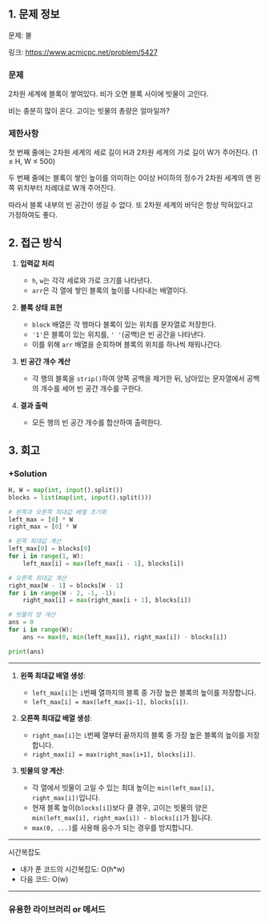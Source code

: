 ## 1. 문제 정보

문제: 불

링크: https://www.acmicpc.net/problem/5427

### 문제

2차원 세계에 블록이 쌓여있다. 비가 오면 블록 사이에 빗물이 고인다.

비는 충분히 많이 온다. 고이는 빗물의 총량은 얼마일까?

### 제한사항

첫 번째 줄에는 2차원 세계의 세로 길이 H과 2차원 세계의 가로 길이 W가 주어진다. (1 ≤ H, W ≤ 500)

두 번째 줄에는 블록이 쌓인 높이를 의미하는 0이상 H이하의 정수가 2차원 세계의 맨 왼쪽 위치부터 차례대로 W개 주어진다.

따라서 블록 내부의 빈 공간이 생길 수 없다. 또 2차원 세계의 바닥은 항상 막혀있다고 가정하여도 좋다.

## 2. 접근 방식

1. **입력값 처리**  
   - `h`, `w`는 각각 세로와 가로 크기를 나타낸다.
   - `arr`은 각 열에 쌓인 블록의 높이를 나타내는 배열이다.

2. **블록 상태 표현**  
   - `block` 배열은 각 행마다 블록이 있는 위치를 문자열로 저장한다.  
   - `'1'`은 블록이 있는 위치를, `' '`(공백)은 빈 공간을 나타낸다.
   - 이를 위해 `arr` 배열을 순회하며 블록의 위치를 하나씩 채워나간다.

3. **빈 공간 개수 계산**  
   - 각 행의 블록을 `strip()`하여 양쪽 공백을 제거한 뒤, 남아있는 문자열에서 공백의 개수를 세어 빈 공간 개수를 구한다.

4. **결과 출력**  
   - 모든 행의 빈 공간 개수를 합산하여 출력한다.

## 3. 회고

### +Solution

```python
H, W = map(int, input().split())
blocks = list(map(int, input().split()))

# 왼쪽과 오른쪽 최대값 배열 초기화
left_max = [0] * W
right_max = [0] * W

# 왼쪽 최대값 계산
left_max[0] = blocks[0]
for i in range(1, W):
    left_max[i] = max(left_max[i - 1], blocks[i])

# 오른쪽 최대값 계산
right_max[W - 1] = blocks[W - 1]
for i in range(W - 2, -1, -1):
    right_max[i] = max(right_max[i + 1], blocks[i])

# 빗물의 양 계산
ans = 0
for i in range(W):
    ans += max(0, min(left_max[i], right_max[i]) - blocks[i])

print(ans)
```
---
1. **왼쪽 최대값 배열 생성**:
   - `left_max[i]`는 `i`번째 열까지의 블록 중 가장 높은 블록의 높이를 저장합니다.
   - `left_max[i] = max(left_max[i-1], blocks[i])`.

2. **오른쪽 최대값 배열 생성**:
   - `right_max[i]`는 `i`번째 열부터 끝까지의 블록 중 가장 높은 블록의 높이를 저장합니다.
   - `right_max[i] = max(right_max[i+1], blocks[i])`.

3. **빗물의 양 계산**:
   - 각 열에서 빗물이 고일 수 있는 최대 높이는 `min(left_max[i], right_max[i])`입니다.
   - 현재 블록 높이(`blocks[i]`)보다 클 경우, 고이는 빗물의 양은 `min(left_max[i], right_max[i]) - blocks[i]`가 됩니다.
   - `max(0, ...)`를 사용해 음수가 되는 경우를 방지합니다.
---
시간복잡도
- 내가 푼 코드의 시간복잡도: O(h*w)
- 다음 코드: O(w)
---
### 유용한 라이브러리 or 메서드

